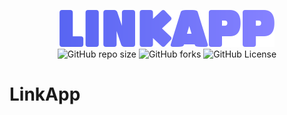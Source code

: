 <p align="center">
  <img src="/assets/img/LinkApp.png">
  <br >
  <img alt="GitHub repo size" src="https://img.shields.io/github/repo-size/alex-ortega-07/LinkApp?style=flat">
  <img alt="GitHub forks" src="https://img.shields.io/github/forks/alex-ortega-07/LinkApp?style=flat">
  <img alt="GitHub License" src="https://img.shields.io/github/license/mashape/apistatus?style=flat">
</p>

# LinkApp

